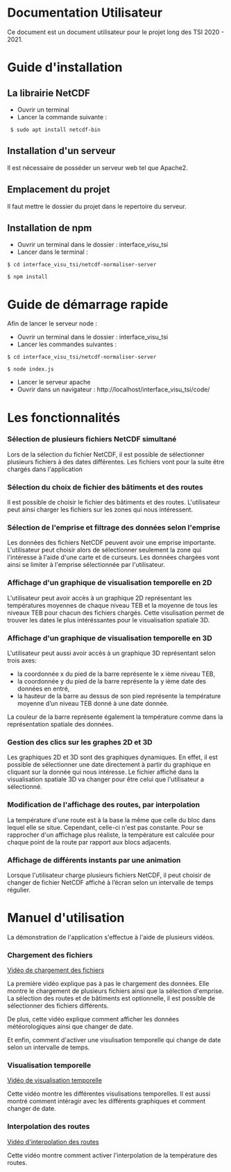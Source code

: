 # Documentation Utilisateur

<p>Ce document est un document utilisateur pour le projet long des TSI 2020 - 2021. </p>

# Guide d'installation

<h2> La librairie NetCDF</h2>

+ Ouvrir un terminal
+ Lancer la commande suivante : 

```shell
 $ sudo apt install netcdf-bin
```

<h2> Installation d'un serveur</h2>

Il est nécessaire de posséder un serveur web tel que Apache2. 

<h2> Emplacement du projet </h2>

Il faut mettre le dossier du projet dans le repertoire du serveur.

<h2> Installation de npm</h2>

+ Ouvrir un terminal dans le dossier : interface_visu_tsi
+ Lancer dans le terminal :

```shell
$ cd interface_visu_tsi/netcdf-normaliser-server

$ npm install

```

# Guide de démarrage rapide

Afin de lancer le serveur node :

+ Ouvrir un terminal dans le dossier : interface_visu_tsi
+ Lancer les commandes suivantes :
```shell
$ cd interface_visu_tsi/netcdf-normaliser-server

$ node index.js 
```

+ Lancer le serveur apache
+ Ouvrir dans un navigateur : http://localhost/interface_visu_tsi/code/



# Les fonctionnalités 

### Sélection de plusieurs fichiers NetCDF simultané

<p> Lors de la sélection du fichier NetCDF, il est possible de sélectionner plusieurs fichiers à des dates différentes. Les fichiers vont pour la suite être chargés dans l'application</p>

### Sélection du choix de fichier des bâtiments et des routes

<p> Il est possible de choisir le fichier des bâtiments et des routes. L'utilisateur peut ainsi charger les fichiers sur les zones qui nous intéressent. </p>

### Sélection de l'emprise et filtrage des données selon l'emprise

<p>Les données des fichiers NetCDF peuvent avoir une emprise importante. L'utilisateur peut choisir alors de sélectionner seulement la zone qui l'intéresse à l'aide d'une carte et de curseurs. Les données chargées vont ainsi se limiter à l'emprise sélectionnée par l'utilisateur. </p>

### Affichage d'un graphique de visualisation temporelle en 2D

<p> L'utilisateur peut avoir accès à un graphique 2D représentant les températures moyennes de chaque niveau TEB et la moyenne de tous les niveaux TEB pour chacun des fichiers chargés. Cette visulisation permet de trouver les dates le plus intéréssantes pour le visualisation spatiale 3D.</p>

### Affichage d'un graphique de visualisation temporelle en 3D

<p>L'utilisateur peut aussi avoir accès à un graphique 3D représentant selon trois axes:</p>

* la coordonnée x du pied de la barre représente le x ième niveau TEB,
* la coordonnée y du pied de la barre représente la y ième date des données en entré,
* la hauteur de la barre au dessus de son pied représente la température moyenne d’un niveau TEB donné à une date donnée.

 <p>La couleur de la barre représente également la température comme dans la représentation
spatiale des données.</p>

### Gestion des clics sur les graphes 2D et 3D

<p> Les graphiques 2D et 3D sont des graphiques dynamiques. En effet, il est possible de sélectionner une date directement à partir du graphique en cliquant sur la donnée qui nous intéresse. Le fichier affiché dans la visualisation spatiale 3D va changer pour être celui que l'utilisateur a sélectionné.  </p>

### Modification de l'affichage des routes, par interpolation

<p> La température d'une route est à la base la même que celle du bloc dans lequel elle se
situe. Cependant, celle-ci n'est pas constante. Pour se rapprocher d'un affichage plus réaliste, la température est calculée pour chaque point de la route par rapport aux blocs adjacents.  </p>

### Affichage de différents instants par une animation

<p> Lorsque l'utilisateur charge plusieurs fichiers NetCDF, il peut choisir de changer de fichier NetCDF affiché à l’écran selon un intervalle de temps régulier. </p>

# Manuel d'utilisation

<p> La démonstration de l'application s'effectue à l'aide de plusieurs vidéos.</p>

### Chargement des fichiers
<a href="https://youtu.be/gPRiKQ6i7og">Vidéo de chargement des fichiers </a>

<p> La première vidéo explique pas à pas le chargement des données. Elle montre le chargement de plusieurs fichiers ainsi que la sélection d'emprise. La sélection des routes et de bâtiments est optionnelle, il est possible de sélectionner des fichiers différents.</p>
<p> De plus, cette vidéo explique comment afficher les données météorologiques ainsi que changer de date.</p>
<p> Et enfin, comment d'activer une visulisation temporelle qui change de date selon un intervalle de temps. </p>


### Visualisation temporelle

<a href="https://youtu.be/7WTjFy6m7EQ"> Vidéo de visualisation temporelle </a>
<p> Cette vidéo montre les différentes visulisations temporelles. Il est aussi montré comment intéragir avec les différents graphiques et comment changer de date.</p>

### Interpolation des routes

<a href="https://youtu.be/uElZz0rsRms"> Vidéo d'interpolation des routes </a>
<p> Cette vidéo montre comment activer l'interpolation de la température des routes.</p>





